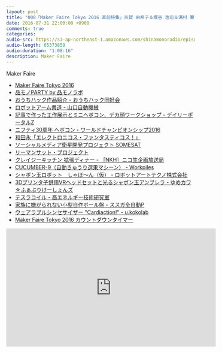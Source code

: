 ```yaml
---
layout: post
title: "008「Maker Faire Tokyo 2016 直前特集」古賀 由希子＆塚谷 浩司＆湯村 翼"
date: 2016-07-31 22:00:00 +0900
comments: true
categories:
audio-src: https://s3-ap-northeast-1.amazonaws.com/shinamonoradio/episodes/007.mp3
audio-length: 65373859
audio-duration: "1:08:16"
description: Maker Faire
---
```

Maker Faire

- [Maker Faire Tokyo 2016](http://makezine.jp/event/mft2016/)
- [品モノPARTY by 品モノラボ](http://makezine.jp/event/makers2016/shinamonolab/)
- [おうちハック作品紹介 - おうちハック同好会](http://makezine.jp/event/makers2016/ouchihackdoukoukai/)
- [ロボットアーム書道 - 山口自動機械](http://makezine.jp/event/makers2016/yamaguchijidoukikai/)
- [記事で作った工作展示とミニヘボコン、デカ顔ワークショップ - デイリーポータルZ](http://makezine.jp/event/makers2016/dailyportalz/)
- [ニフティ30周年 ヘボコン・ワールドチャンピオンシップ2016](http://tcc.nifty.com/cs/catalog/tcc_schedule/catalog_160701205266_1.htm)
- [和田永「エレクトロニコス・ファンタスティコス！」](http://makezine.jp/event/makers2016/wada-ei_electronicos-fantasticos/)
- [ソーシャルメディア衛星開発プロジェクト SOMESAT](http://makezine.jp/event/makers2016/somesat/)
- [リーマンサット・プロジェクト](http://makezine.jp/event/makers2016/rymansat-project/)
- [クレイジーキッチン 拡張ディナー - ［NKH］ニコ生企画放送局](http://makezine.jp/event/makers2016/nkh_niconamakikaku/)
- [CUCUMBER-9（自動きゅうり選果マシーン） - Workpiles](http://makezine.jp/event/makers2016/workpiles/)
- [シャボン玉ロボット　しゃぼ～ん（仮） - ロボットアートテクノ株式会社](http://makezine.jp/event/makers2016/robotarttechno/)
- [3Dプリンタ子供用VRヘッドセットと光るシャボン玉アンブレラ - ゆめカワ☆ふぁぶりけーしょんズ](http://makezine.jp/event/makers2016/yumekawa-fablications/)
- [テスラコイル - 高エネルギー技術研究室](http://makezine.jp/event/makers2016/kouenergygijutsukenkyuushitsu/)
- [家族に嫌がられない小型自作ボール盤 - ススガ全自動P](http://makezine.jp/event/makers2016/susugazenjidoup/)
- [ウェアラブルシンセサイザー "Cardiaction!" - u.kokolab](http://makezine.jp/event/makers2016/u-kokolab/)
- [Maker Faire Tokyo 2016 カウントダウンタイマー](http://s3-ap-northeast-1.amazonaws.com/mftimer/mftimer2016.html)

<iframe width="560" height="315" src="https://www.youtube.com/embed/gF_voSeyCA4?rel=0" frameborder="0" allowfullscreen></iframe>
